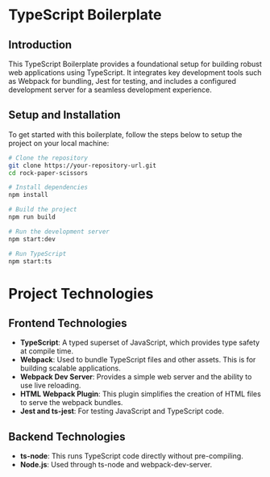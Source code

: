 # TypeScript Boilerplate

## Introduction
This TypeScript Boilerplate provides a foundational setup for building robust web applications using TypeScript. It integrates key development tools such as Webpack for bundling, Jest for testing, and includes a configured development server for a seamless development experience.

## Setup and Installation
To get started with this boilerplate, follow the steps below to setup the project on your local machine:

```bash
# Clone the repository
git clone https://your-repository-url.git
cd rock-paper-scissors

# Install dependencies
npm install

# Build the project
npm run build

# Run the development server
npm start:dev

# Run TypeScript
npm start:ts
```


# Project Technologies

## Frontend Technologies

- **TypeScript**: A typed superset of JavaScript, which provides type safety at compile time.
- **Webpack**: Used to bundle TypeScript files and other assets. This is for building scalable applications.
- **Webpack Dev Server**: Provides a simple web server and the ability to use live reloading.
- **HTML Webpack Plugin**: This plugin simplifies the creation of HTML files to serve the webpack bundles.
- **Jest and ts-jest**: For testing JavaScript and TypeScript code.

## Backend Technologies

- **ts-node**: This runs TypeScript code directly without pre-compiling. 
- **Node.js**: Used through ts-node and webpack-dev-server.
